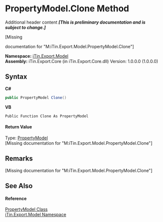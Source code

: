 # PropertyModel.Clone Method 
Additional header content _**\[This is preliminary documentation and is subject to change.\]**_

\[Missing <summary> documentation for "M:iTin.Export.Model.PropertyModel.Clone"\]

**Namespace:**&nbsp;<a href="ef57ffcc-e95e-b212-5a46-9aa6f5a3511f">iTin.Export.Model</a><br />**Assembly:**&nbsp;iTin.Export.Core (in iTin.Export.Core.dll) Version: 1.0.0.0 (1.0.0.0)

## Syntax

**C#**<br />
``` C#
public PropertyModel Clone()
```

**VB**<br />
``` VB
Public Function Clone As PropertyModel
```


#### Return Value
Type: <a href="ea642bed-24ba-ed0b-e981-9c4e7b2cde82">PropertyModel</a><br />\[Missing <returns> documentation for "M:iTin.Export.Model.PropertyModel.Clone"\]

## Remarks
\[Missing <remarks> documentation for "M:iTin.Export.Model.PropertyModel.Clone"\]

## See Also


#### Reference
<a href="ea642bed-24ba-ed0b-e981-9c4e7b2cde82">PropertyModel Class</a><br /><a href="ef57ffcc-e95e-b212-5a46-9aa6f5a3511f">iTin.Export.Model Namespace</a><br />